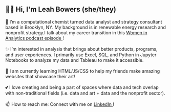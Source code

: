 ## 👋🏼 Hi, I'm Leah Bowers (she/they)

🔷 I’m a computational chemist turned data analyst and strategy consultant based in Brooklyn, NY. My background is in renewable energy research and nonprofit strategy.I talk about my career transition in this <a href = "https://www.womeninanalytics.com/podcast-episodes/ep12"> Women in Analytics podcast episode </a>!
<br>
<br>
✨ I’m interested in analysis that brings about better products, programs, and user experiences. I primarily use Excel, SQL, and Python in Jupyter Notebooks to analyze my data and Tableau to make it accessible.
<br>
<br>
🌱 I am currently learning HTML/JS/CSS to help my friends make amazing websites that showcase their art!
<br>
<br>
💕 I love creating and being a part of spaces where data and tech overlap with non-traditional fields (i.e. data and art + data and the nonprofit sector).
<br>
<br>
📫 How to reach me: Connect with me on <a href="https://www.linkedin.com/in/lmrb/">LinkedIn </a>! 

